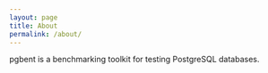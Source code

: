 ```yaml
---
layout: page
title: About
permalink: /about/
---
```


pgbent is a benchmarking toolkit for testing PostgreSQL databases.
